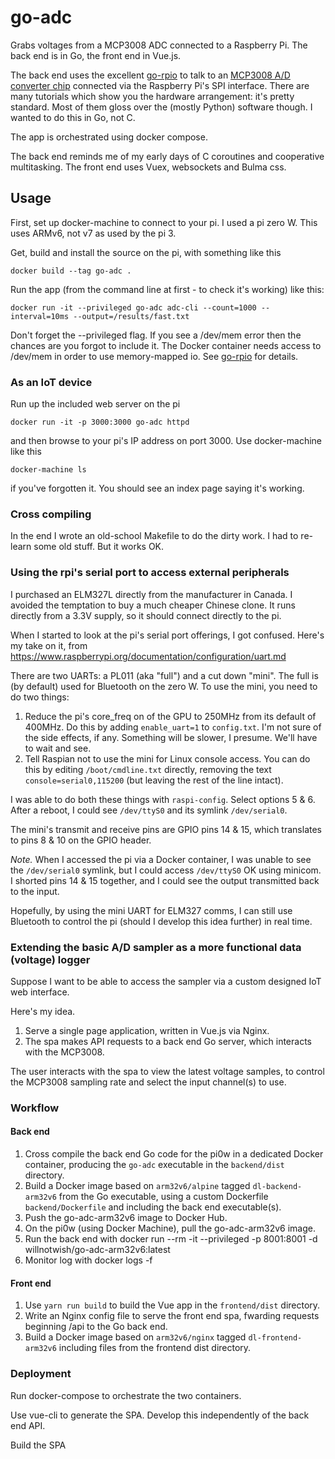 # go-adc
Grabs voltages from a MCP3008 ADC connected to a Raspberry Pi. The back end is in Go, the front end in Vue.js.

The back end uses the excellent [go-rpio](https://github.com/stianeikeland/go-rpio) to talk to an [MCP3008 A/D converter chip](http://ww1.microchip.com/downloads/en/DeviceDoc/21295d.pdf) connected via the Raspberry Pi's SPI interface. There are many tutorials which show you the hardware arrangement: it's pretty standard. Most of them gloss over the (mostly Python) software though. I wanted to do this in Go, not C.

The app is orchestrated using docker compose.

The back end reminds me of my early days of C coroutines and cooperative multitasking. The front end uses Vuex, websockets and Bulma css.

## Usage

First, set up docker-machine to connect to your pi. I used a pi zero W. This uses ARMv6, not v7 as used by the pi 3.

Get, build and install the source on the pi, with something like this

```
docker build --tag go-adc .
```

Run the app (from the command line at first - to check it's working) like this:

```
docker run -it --privileged go-adc adc-cli --count=1000 --interval=10ms --output=/results/fast.txt
```

Don't forget the --privileged flag. If you see a /dev/mem error then the chances are you forgot to include it. The Docker container needs access to /dev/mem in order to use memory-mapped io. See [go-rpio](https://github.com/stianeikeland/go-rpio) for details.

### As an IoT device

Run up the included web server on the pi

```
docker run -it -p 3000:3000 go-adc httpd
```

and then browse to your pi's IP address on port 3000. Use docker-machine like this

```
docker-machine ls
```

if you've forgotten it. You should see an index page saying it's working.

### Cross compiling
In the end I wrote an old-school Makefile to do the dirty work. I had to re-learn some old stuff. But it works OK.

### Using the rpi's serial port to access external peripherals
I purchased an ELM327L directly from the manufacturer in Canada. I avoided the temptation to buy a much cheaper Chinese clone. It runs directly from a 3.3V supply, so it should connect directly to the pi.

When I started to look at the pi's serial port offerings, I got confused. Here's my take on it, from https://www.raspberrypi.org/documentation/configuration/uart.md

There are two UARTs: a PL011 (aka "full") and a cut down "mini". The full is (by default) used for Bluetooth on the zero W. To use the mini, you need to do two things:

1. Reduce the pi's core_freq on of the GPU to 250MHz from its default of 400MHz. Do this by adding ```enable_uart=1``` to ```config.txt```. I'm not sure of the side effects, if any. Something will be slower, I presume. We'll have to wait and see.
2. Tell Raspian not to use the mini for Linux console access. You can do this by editing ```/boot/cmdline.txt``` directly, removing the text ```console=serial0,115200``` (but leaving the rest of the line intact).

I was able to do both these things with ```raspi-config```. Select options 5 & 6. After a reboot, I could see ```/dev/ttyS0``` and its symlink ```/dev/serial0```.

The mini's transmit and receive pins are GPIO pins 14 & 15, which translates to pins 8 & 10 on the GPIO header.

*Note.* When I accessed the pi via a Docker container, I was unable to see the ```/dev/serial0``` symlink, but I could access ```/dev/ttyS0``` OK using minicom. I shorted pins 14 & 15 together, and I could see the output transmitted back to the input.

Hopefully, by using the mini UART for ELM327 comms, I can still use Bluetooth to control the pi (should I develop this idea further) in real time.

### Extending the basic A/D sampler as a more functional data (voltage) logger
Suppose I want to be able to access the sampler via a custom designed IoT web interface.

Here's my idea.

1. Serve a single page application, written in Vue.js via Nginx.
2. The spa makes API requests to a back end Go server, which interacts with the MCP3008.

The user interacts with the spa to view the latest voltage samples, to control the MCP3008 sampling rate and select the input channel(s) to use.

### Workflow
#### Back end
1. Cross compile the back end Go code for the pi0w in a dedicated Docker container, producing the ```go-adc``` executable in the ```backend/dist``` directory.
2. Build a Docker image based on ```arm32v6/alpine``` tagged ```dl-backend-arm32v6``` from the Go executable, using a custom Dockerfile ```backend/Dockerfile``` and including the back end executable(s).
3. Push the go-adc-arm32v6 image to Docker Hub.
4. On the pi0w (using Docker Machine), pull the go-adc-arm32v6 image.
5. Run the back end with
docker run --rm -it --privileged -p 8001:8001 -d willnotwish/go-adc-arm32v6:latest
6. Monitor log with docker logs -f <id>

#### Front end
1. Use ```yarn run build``` to build the Vue app in the ```frontend/dist``` directory.
2. Write an Nginx config file to serve the front end spa, fwarding requests beginning /api to the Go back end.
3. Build a Docker image based on ```arm32v6/nginx``` tagged ```dl-frontend-arm32v6``` including files from the frontend dist directory.

### Deployment
Run docker-compose to orchestrate the two containers.





Use vue-cli to generate the SPA. Develop this independently of the back end API.

Build the SPA

